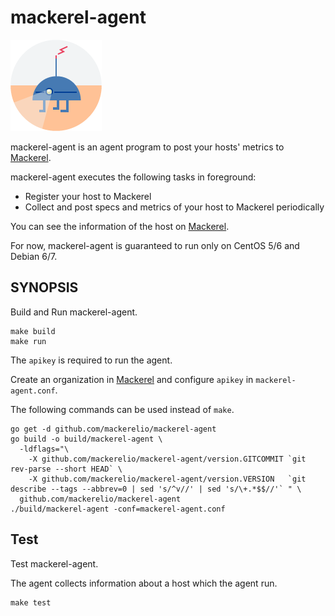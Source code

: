 mackerel-agent
===============

![agent-si](docs/images/agent-si.png "mackerel-agent")

mackerel-agent is an agent program to post your hosts' metrics to [Mackerel](https://mackerel.io/).

mackerel-agent executes the following tasks in foreground:
- Register your host to Mackerel
- Collect and post specs and metrics of your host to Mackerel periodically

You can see the information of the host on [Mackerel](https://mackerel.io/).

For now, mackerel-agent is guaranteed to run only on CentOS 5/6 and Debian 6/7.

SYNOPSIS
--------

Build and Run mackerel-agent.

```
make build
make run
```

The `apikey` is required to run the agent.

Create an organization in [Mackerel](https://mackerel.io/) and configure `apikey` in `mackerel-agent.conf`.


The following commands can be used instead of `make`.

```
go get -d github.com/mackerelio/mackerel-agent
go build -o build/mackerel-agent \
  -ldflags="\
    -X github.com/mackerelio/mackerel-agent/version.GITCOMMIT `git rev-parse --short HEAD` \
    -X github.com/mackerelio/mackerel-agent/version.VERSION   `git describe --tags --abbrev=0 | sed 's/^v//' | sed 's/\+.*$$//'` " \
  github.com/mackerelio/mackerel-agent
./build/mackerel-agent -conf=mackerel-agent.conf
```


Test
----------

Test mackerel-agent.

The agent collects information about a host which the agent run.

```
make test
```

